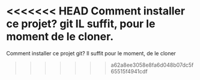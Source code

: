<<<<<<< HEAD
Comment installer ce projet?
git
IL suffit, pour le moment de le cloner.
=======
Comment installer ce projet git?
Il suffit pour le moment, de le cloner
>>>>>>> a62a8ee3058e8fa6d048b07dc5f65515f4941cdf
